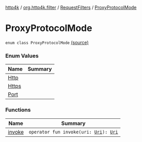 [http4k](../../../index.md) / [org.http4k.filter](../../index.md) / [RequestFilters](../index.md) / [ProxyProtocolMode](./index.md)

# ProxyProtocolMode

`enum class ProxyProtocolMode` [(source)](https://github.com/http4k/http4k/blob/master/http4k-core/src/main/kotlin/org/http4k/filter/RequestFilters.kt#L45)

### Enum Values

| Name | Summary |
|---|---|
| [Http](-http.md) |  |
| [Https](-https.md) |  |
| [Port](-port.md) |  |

### Functions

| Name | Summary |
|---|---|
| [invoke](invoke.md) | `operator fun invoke(uri: `[`Uri`](../../../org.http4k.core/-uri/index.md)`): `[`Uri`](../../../org.http4k.core/-uri/index.md) |
